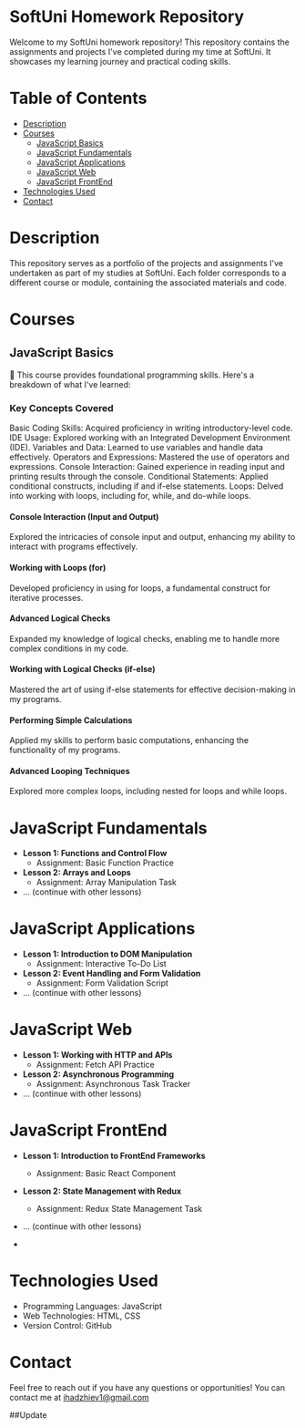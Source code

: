 # SoftUni Homework Repository

Welcome to my SoftUni homework repository! This repository contains the assignments and projects I've completed during my time at SoftUni. It showcases my learning journey and practical coding skills.

# Table of Contents

- [Description](#description)
- [Courses](#courses)
  - [JavaScript Basics](#javascript-basics)
  - [JavaScript Fundamentals](#javascript-fundamentals)
  - [JavaScript Applications](#javascript-applications)
  - [JavaScript Web](#javascript-web)
  - [JavaScript FrontEnd](#javascript-frontend)
- [Technologies Used](#technologies-used)
- [Contact](#contact)



# Description


This repository serves as a portfolio of the projects and assignments I've undertaken as part of my studies at SoftUni. Each folder corresponds to a different course or module, containing the associated materials and code.



# Courses


## JavaScript Basics

   🚀 This course provides foundational programming skills. Here's a breakdown of what I've learned:

  ### Key Concepts Covered
  Basic Coding Skills: Acquired proficiency in writing introductory-level code.
  IDE Usage: Explored working with an Integrated Development Environment (IDE).
  Variables and Data: Learned to use variables and handle data effectively.
  Operators and Expressions: Mastered the use of operators and expressions.
  Console Interaction: Gained experience in reading input and printing results through the console.
  Conditional Statements: Applied conditional constructs, including if and if-else statements.
  Loops: Delved into working with loops, including for, while, and do-while loops.
  
  #### Console Interaction (Input and Output)
  Explored the intricacies of console input and output, enhancing my ability to interact with programs effectively.

  #### Working with Loops (for)
  Developed proficiency in using for loops, a fundamental construct for iterative processes.

  #### Advanced Logical Checks
  Expanded my knowledge of logical checks, enabling me to handle more complex conditions in my code.

  #### Working with Logical Checks (if-else)
  Mastered the art of using if-else statements for effective decision-making in my programs.

  #### Performing Simple Calculations
  Applied my skills to perform basic computations, enhancing the functionality of my programs.

  #### Advanced Looping Techniques
  Explored more complex loops, including nested for loops and while loops.
  

# JavaScript Fundamentals

- **Lesson 1: Functions and Control Flow**
  - Assignment: Basic Function Practice
- **Lesson 2: Arrays and Loops**
  - Assignment: Array Manipulation Task
- ... (continue with other lessons)

# JavaScript Applications

- **Lesson 1: Introduction to DOM Manipulation**
  - Assignment: Interactive To-Do List
- **Lesson 2: Event Handling and Form Validation**
  - Assignment: Form Validation Script
- ... (continue with other lessons)

# JavaScript Web

- **Lesson 1: Working with HTTP and APIs**
  - Assignment: Fetch API Practice
- **Lesson 2: Asynchronous Programming**
  - Assignment: Asynchronous Task Tracker
- ... (continue with other lessons)

# JavaScript FrontEnd

- **Lesson 1: Introduction to FrontEnd Frameworks**
  - Assignment: Basic React Component
- **Lesson 2: State Management with Redux**
  - Assignment: Redux State Management Task
- ... (continue with other lessons)

- 
# Technologies Used

- Programming Languages: JavaScript
- Web Technologies: HTML, CSS
- Version Control: GitHub

# Contact
Feel free to reach out if you have any questions or opportunities! You can contact me at ihadzhiev1@gmail.com

##Update


